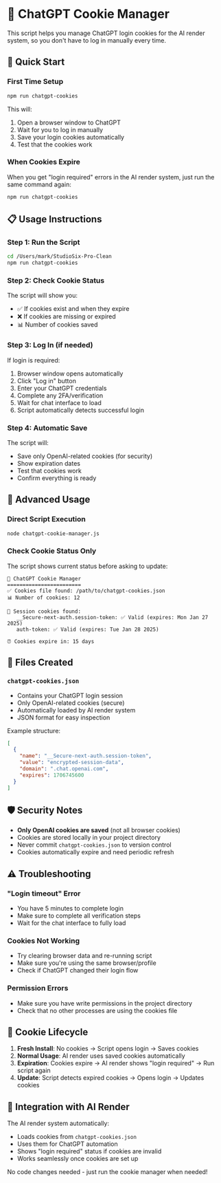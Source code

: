# 🍪 ChatGPT Cookie Manager

This script helps you manage ChatGPT login cookies for the AI render system, so you don't have to log in manually every time.

## 🚀 Quick Start

### First Time Setup
```bash
npm run chatgpt-cookies
```

This will:
1. Open a browser window to ChatGPT
2. Wait for you to log in manually
3. Save your login cookies automatically
4. Test that the cookies work

### When Cookies Expire
When you get "login required" errors in the AI render system, just run the same command again:

```bash
npm run chatgpt-cookies
```

## 📋 Usage Instructions

### Step 1: Run the Script
```bash
cd /Users/mark/StudioSix-Pro-Clean
npm run chatgpt-cookies
```

### Step 2: Check Cookie Status
The script will show you:
- ✅ If cookies exist and when they expire
- ❌ If cookies are missing or expired
- 📊 Number of cookies saved

### Step 3: Log In (if needed)
If login is required:
1. Browser window opens automatically
2. Click "Log in" button
3. Enter your ChatGPT credentials
4. Complete any 2FA/verification
5. Wait for chat interface to load
6. Script automatically detects successful login

### Step 4: Automatic Save
The script will:
- Save only OpenAI-related cookies (for security)
- Show expiration dates
- Test that cookies work
- Confirm everything is ready

## 🔧 Advanced Usage

### Direct Script Execution
```bash
node chatgpt-cookie-manager.js
```

### Check Cookie Status Only
The script shows current status before asking to update:
```
🍪 ChatGPT Cookie Manager
========================
✅ Cookies file found: /path/to/chatgpt-cookies.json
📊 Number of cookies: 12

🔑 Session cookies found:
   __Secure-next-auth.session-token: ✅ Valid (expires: Mon Jan 27 2025)
   auth-token: ✅ Valid (expires: Tue Jan 28 2025)

⏰ Cookies expire in: 15 days
```

## 📁 Files Created

### `chatgpt-cookies.json`
- Contains your ChatGPT login session
- Only OpenAI-related cookies (secure)
- Automatically loaded by AI render system
- JSON format for easy inspection

Example structure:
```json
[
  {
    "name": "__Secure-next-auth.session-token",
    "value": "encrypted-session-data",
    "domain": ".chat.openai.com",
    "expires": 1706745600
  }
]
```

## 🛡️ Security Notes

- **Only OpenAI cookies are saved** (not all browser cookies)
- Cookies are stored locally in your project directory
- Never commit `chatgpt-cookies.json` to version control
- Cookies automatically expire and need periodic refresh

## ⚠️ Troubleshooting

### "Login timeout" Error
- You have 5 minutes to complete login
- Make sure to complete all verification steps
- Wait for the chat interface to fully load

### Cookies Not Working
- Try clearing browser data and re-running script
- Make sure you're using the same browser/profile
- Check if ChatGPT changed their login flow

### Permission Errors
- Make sure you have write permissions in the project directory
- Check that no other processes are using the cookies file

## 🔄 Cookie Lifecycle

1. **Fresh Install**: No cookies → Script opens login → Saves cookies
2. **Normal Usage**: AI render uses saved cookies automatically
3. **Expiration**: Cookies expire → AI render shows "login required" → Run script again
4. **Update**: Script detects expired cookies → Opens login → Updates cookies

## 🎯 Integration with AI Render

The AI render system automatically:
- Loads cookies from `chatgpt-cookies.json`
- Uses them for ChatGPT automation
- Shows "login required" status if cookies are invalid
- Works seamlessly once cookies are set up

No code changes needed - just run the cookie manager when needed!

































